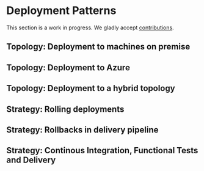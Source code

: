 # Deployment Patterns
This section is a work in progress. We gladly accept
[contributions](/contribute).

## Topology: Deployment to machines on premise

## Topology: Deployment to Azure

## Topology: Deployment to a hybrid topology

## Strategy: Rolling deployments

## Strategy: Rollbacks in delivery pipeline

## Strategy: Continous Integration, Functional Tests and Delivery

